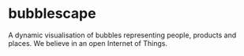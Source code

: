 # bubblescape
A dynamic visualisation of bubbles representing people, products and places.  We believe in an open Internet of Things.
